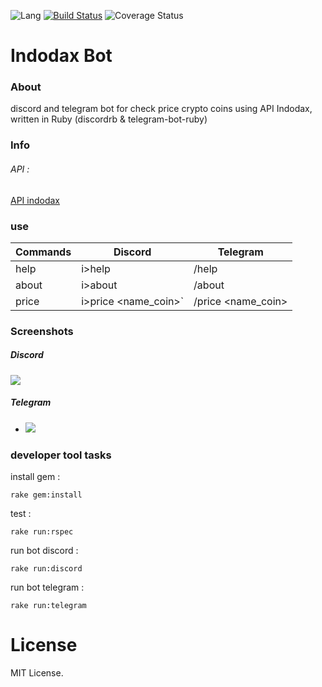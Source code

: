 
![Lang](https://img.shields.io/badge/Language-Ruby-red)
[![Build Status](https://travis-ci.com/rokhimin/Indodax-bot.svg?branch=master)](https://travis-ci.com/rokhimin/Indodax-bot)
![Coverage Status](https://img.shields.io/badge/coverage-99%25-green)
# Indodax Bot

### About
discord and telegram bot for check price crypto coins using API Indodax, written in Ruby (discordrb & telegram-bot-ruby)

### Info
###### API :
[API indodax](https://indodax.com/downloads/BITCOINCOID-API-DOCUMENTATION.pdf)

### use
|   Commands    |    Discord    |    Telegram    |
| ------------- | ------------- | ------------- |
|  help  | i>help | /help |
| about  | i>about | /about |
| price | i>price <name_coin>` | /price <name_coin> |

### Screenshots
##### Discord
![](https://i.imgur.com/vIlPHQC.jpg)
##### Telegram
- ![](https://i.imgur.com/L19wdxK.jpg)

### developer tool tasks
install gem :
 ```
 rake gem:install
 ```
test :
 ```
 rake run:rspec
 ```
run bot discord :
 ```
 rake run:discord
 ```
run bot telegram :
 ```
 rake run:telegram
 ```


# License
MIT License.




